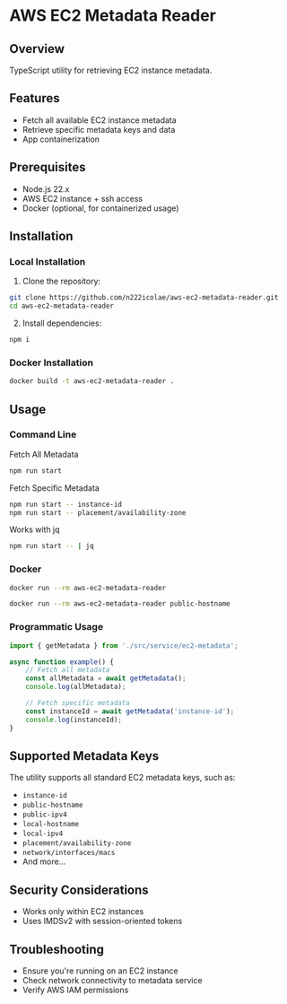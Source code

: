 # AWS EC2 Metadata Reader

## Overview

TypeScript utility for retrieving EC2 instance metadata.

## Features

- Fetch all available EC2 instance metadata
- Retrieve specific metadata keys and data
- App containerization

## Prerequisites

- Node.js 22.x
- AWS EC2 instance + ssh access
- Docker (optional, for containerized usage)

## Installation

### Local Installation

1. Clone the repository:
```bash
git clone https://github.com/n222icolae/aws-ec2-metadata-reader.git
cd aws-ec2-metadata-reader
```

2. Install dependencies:
```bash
npm i
```

### Docker Installation

```bash
docker build -t aws-ec2-metadata-reader .
```

## Usage

### Command Line

Fetch All Metadata

```bash
npm run start
```

Fetch Specific Metadata

```bash
npm run start -- instance-id
npm run start -- placement/availability-zone
```

Works with jq

```bash
npm run start -- | jq
```

### Docker

```bash
docker run --rm aws-ec2-metadata-reader
```

```bash
docker run --rm aws-ec2-metadata-reader public-hostname
```

### Programmatic Usage

```typescript
import { getMetadata } from './src/service/ec2-metadata';

async function example() {
    // Fetch all metadata
    const allMetadata = await getMetadata();
    console.log(allMetadata);

    // Fetch specific metadata
    const instanceId = await getMetadata('instance-id');
    console.log(instanceId);
}
```

## Supported Metadata Keys

The utility supports all standard EC2 metadata keys, such as:
- `instance-id`
- `public-hostname`
- `public-ipv4`
- `local-hostname`
- `local-ipv4`
- `placement/availability-zone`
- `network/interfaces/macs`
- And more...

## Security Considerations

- Works only within EC2 instances
- Uses IMDSv2 with session-oriented tokens

## Troubleshooting

- Ensure you're running on an EC2 instance
- Check network connectivity to metadata service
- Verify AWS IAM permissions
